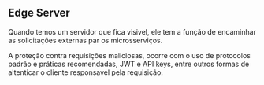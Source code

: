 ## Edge Server

Quando temos um servidor que fica visivel, ele tem a função de encaminhar as solicitações externas par os microsserviços.

A proteção contra requisições maliciosas, ocorre com o uso de protocolos padrão e práticas recomendadas, JWT e API keys, entre outros formas de altenticar o cliente responsavel pela requisição.
